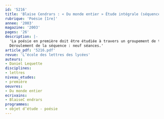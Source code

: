 ```yaml
---
id: '5216'
title: 'Blaise Cendrars : « Du monde entier » Étude intégrale (séquence)'
rubrique: 'Poésie [1re]'
annee: '2003'
magazine: '2003'
pages: '26'
description: |-
  'La poésie en première doit être étudiée à travers un groupement de textes et / ou une œuvre intégrale. Mais comment concevoir un parcours qui initie les élèves à la lecture analytique et à l’interprétation d’un texte dans sa globalité sans multiplier des regards complémentaires mais fragmentés qui risquent de réduire l’œuvre à une addition de passages et de points de vue thématiques ou formels ? Dans le cas de la poésie, cette question est encore plus aiguë, car la plupart des lecteurs ne la connaissent qu’à travers le filtre des anthologies. Le « recueil » de poèmes a le mérite d’être fractionnable, donc adaptable à l’appétit de chacun, et en même temps de receler dans ses éléments un condensé de toutes les qualités réunies dans l’ensemble. À une extraordinaire diversité thématique et formelle, le recueil de Cendrars « Du monde entier » ajoute le mérite de se situer dans un domaine de lisibilité à mi-chemin de l’évidence et de l’obscurité qui autorise une lecture immédiate, mais aussi un besoin de comprendre que le professeur pourra aider à transformer en un « désir d’interpréter ». Il présente aussi un rythme, une dramatisation, un contenu narratif, qui incitent à une lecture linéaire tout en multipliant les indices de régularité et de surprise.
  Déroulement de la séquence : neuf séances.'
article_pdf: '5216.pdf'
revue: 'L’école des lettres des lycées'
auteurs:
- Daniel Lequette
disciplines:
- lettres
niveau_etudes:
- première
oeuvres:
- Du monde entier
ecrivains:
- BlaiseC endrars
programmes:
- objet d’étude - poésie
---
```

